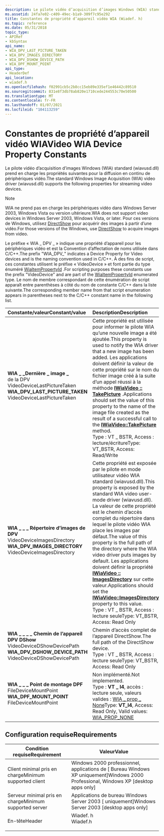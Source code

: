 ```yaml
---
description: Le pilote vidéo d’acquisition d’images Windows (WIA) standard (wiavusd.dll) prend en charge les propriétés suivantes pour la diffusion en continu de périphériques vidéo.
ms.assetid: 24fa7e02-c409-49ec-b1a9-309f7c95e292
title: Constantes de propriété d’appareil vidéo WIA (Wiadef. h)
ms.topic: reference
ms.date: 05/31/2018
topic_type:
- APIRef
- kbSyntax
api_name:
- WIA_DPV_LAST_PICTURE_TAKEN
- WIA_DPV_IMAGES_DIRECTORY
- WIA_DPV_DSHOW_DEVICE_PATH
- WIA_DPF_MOUNT_POINT
api_type:
- HeaderDef
api_location:
- wiadef.h
ms.openlocfilehash: f02991cb5c2b8cc15eb89e335ef1e46442c89510
ms.sourcegitcommit: 831e8f3db78ab820e1710cede244553c70e50500
ms.translationtype: MT
ms.contentlocale: fr-FR
ms.lasthandoff: 01/07/2021
ms.locfileid: "104113259"
---
```

# <a name="video-wia-device-property-constants"></a><span data-ttu-id="a78c0-103">Constantes de propriété d’appareil vidéo WIA</span><span class="sxs-lookup"><span data-stu-id="a78c0-103">Video WIA Device Property Constants</span></span>

<span data-ttu-id="a78c0-104">Le pilote vidéo d’acquisition d’images Windows (WIA) standard (wiavusd.dll) prend en charge les propriétés suivantes pour la diffusion en continu de périphériques vidéo.</span><span class="sxs-lookup"><span data-stu-id="a78c0-104">The standard Windows Image Acquisition (WIA) video driver (wiavusd.dll) supports the following properties for streaming video devices.</span></span>

> [!Note]  
> <span data-ttu-id="a78c0-105">WIA ne prend pas en charge les périphériques vidéo dans Windows Server 2003, Windows Vista ou version ultérieure.</span><span class="sxs-lookup"><span data-stu-id="a78c0-105">WIA does not support video devices in Windows Server 2003, Windows Vista, or later.</span></span> <span data-ttu-id="a78c0-106">Pour ces versions de Windows, utilisez [DirectShow](/previous-versions//ms783323(v=vs.85)) pour acquérir des images à partir d’une vidéo.</span><span class="sxs-lookup"><span data-stu-id="a78c0-106">For those versions of the Windows, use [DirectShow](/previous-versions//ms783323(v=vs.85)) to acquire images from video.</span></span>

 

<span data-ttu-id="a78c0-107">Le préfixe « WIA \_ DPV \_ » indique une propriété d’appareil pour les périphériques vidéo et est la Convention d’affectation de noms utilisée dans C/C++.</span><span class="sxs-lookup"><span data-stu-id="a78c0-107">The prefix "WIA\_DPV\_" indicates a Device Property for Video devices and is the naming convention used in C/C++.</span></span> <span data-ttu-id="a78c0-108">À des fins de script, ces constantes utilisent le préfixe « VideoDevice » et font partie du type énuméré [WiaItemPropertyId](-wia-wiaitempropertyid.md) .</span><span class="sxs-lookup"><span data-stu-id="a78c0-108">For scripting purposes these constants use the prefix "VideoDevice" and are part of the [WiaItemPropertyId](-wia-wiaitempropertyid.md) enumerated type.</span></span> <span data-ttu-id="a78c0-109">Le nom de membre correspondant de cette énumération de script apparaît entre parenthèses à côté du nom de constante C/C++ dans la liste suivante.</span><span class="sxs-lookup"><span data-stu-id="a78c0-109">The corresponding member name from that script enumeration appears in parentheses next to the C/C++ constant name in the following list.</span></span>



| <span data-ttu-id="a78c0-110">Constante/valeur</span><span class="sxs-lookup"><span data-stu-id="a78c0-110">Constant/value</span></span>                                                                                                                                                                                                                                                                           | <span data-ttu-id="a78c0-111">Description</span><span class="sxs-lookup"><span data-stu-id="a78c0-111">Description</span></span>                                                                                                                                                                                                                                                                                                                                                                          |
|:-----------------------------------------------------------------------------------------------------------------------------------------------------------------------------------------------------------------------------------------------------------------------------------------|:-------------------------------------------------------------------------------------------------------------------------------------------------------------------------------------------------------------------------------------------------------------------------------------------------------------------------------------------------------------------------------------|
| <span id="WIA_DPV_LAST_PICTURE_TAKEN"></span><span id="wia_dpv_last_picture_taken"></span><dl> <span data-ttu-id="a78c0-112"><dt>**WIA \_ \_Dernière \_ image \_**</dt> de la DPV <dt>VideoDeviceLastPictureTaken</dt></span><span class="sxs-lookup"><span data-stu-id="a78c0-112"><dt>**WIA\_DPV\_LAST\_PICTURE\_TAKEN**</dt> <dt>VideoDeviceLastPictureTaken</dt></span></span> </dl> | <span data-ttu-id="a78c0-113">Cette propriété est utilisée pour informer le pilote WIA qu’une nouvelle image a été ajoutée.</span><span class="sxs-lookup"><span data-stu-id="a78c0-113">This property is used to notify the WIA driver that a new image has been added.</span></span> <span data-ttu-id="a78c0-114">Les applications doivent définir la valeur de cette propriété sur le nom du fichier image créé à la suite d’un appel réussi à la méthode [**IWiaVideo :: TakePicture**](/windows/desktop/api/Wiavideo/nf-wiavideo-iwiavideo-takepicture) .</span><span class="sxs-lookup"><span data-stu-id="a78c0-114">Applications should set the value of this property to the name of the image file created as the result of a successful call to the [**IWiaVideo::TakePicture**](/windows/desktop/api/Wiavideo/nf-wiavideo-iwiavideo-takepicture) method.</span></span> <br/> <span data-ttu-id="a78c0-115">Type : VT \_ BSTR, Access : lecture/écriture</span><span class="sxs-lookup"><span data-stu-id="a78c0-115">Type: VT\_BSTR, Access: Read/Write</span></span><br/>                                    |
| <span id="WIA_DPV_IMAGES_DIRECTORY"></span><span id="wia_dpv_images_directory"></span><dl> <span data-ttu-id="a78c0-116"><dt>**WIA \_ \_ \_ Répertoire d’images de DPV**</dt> <dt>VideoDeviceImagesDirectory</dt></span><span class="sxs-lookup"><span data-stu-id="a78c0-116"><dt>**WIA\_DPV\_IMAGES\_DIRECTORY**</dt> <dt>VideoDeviceImagesDirectory</dt></span></span> </dl>         | <span data-ttu-id="a78c0-117">Cette propriété est exposée par le pilote en mode utilisateur vidéo WIA standard (wiavusd.dll).</span><span class="sxs-lookup"><span data-stu-id="a78c0-117">This property is exposed by the standard WIA video user-mode driver (wiavusd.dll).</span></span> <span data-ttu-id="a78c0-118">La valeur de cette propriété est le chemin d’accès complet du répertoire dans lequel le pilote vidéo WIA place les images par défaut.</span><span class="sxs-lookup"><span data-stu-id="a78c0-118">The value of this property is the full path of the directory where the WIA video driver puts images by default.</span></span> <span data-ttu-id="a78c0-119">Les applications doivent définir la propriété [**IWiaVideo :: ImagesDirectory**](/windows/desktop/api/Wiavideo/nf-wiavideo-iwiavideo-get_imagesdirectory) sur cette valeur.</span><span class="sxs-lookup"><span data-stu-id="a78c0-119">Applications should set the [**IWiaVideo::ImagesDirectory**](/windows/desktop/api/Wiavideo/nf-wiavideo-iwiavideo-get_imagesdirectory) property to this value.</span></span> <br/> <span data-ttu-id="a78c0-120">Type : VT \_ BSTR, Access : lecture seule</span><span class="sxs-lookup"><span data-stu-id="a78c0-120">Type: VT\_BSTR, Access: Read Only</span></span><br/> |
| <span id="WIA_DPV_DSHOW_DEVICE_PATH"></span><span id="wia_dpv_dshow_device_path"></span><dl> <span data-ttu-id="a78c0-121"><dt>**WIA \_ \_ \_ \_ Chemin de l’appareil DPV DShow**</dt> <dt>VideoDeviceDShowDevicePath</dt></span><span class="sxs-lookup"><span data-stu-id="a78c0-121"><dt>**WIA\_DPV\_DSHOW\_DEVICE\_PATH**</dt> <dt>VideoDeviceDShowDevicePath</dt></span></span> </dl>     | <span data-ttu-id="a78c0-122">Chemin d’accès complet de l’appareil DirectShow.</span><span class="sxs-lookup"><span data-stu-id="a78c0-122">The full path of the DirectShow device.</span></span> <br/> <span data-ttu-id="a78c0-123">Type : VT \_ BSTR, Access : lecture seule</span><span class="sxs-lookup"><span data-stu-id="a78c0-123">Type: VT\_BSTR, Access: Read Only</span></span><br/>                                                                                                                                                                                                                                                                                     |
| <span id="WIA_DPF_MOUNT_POINT"></span><span id="wia_dpf_mount_point"></span><dl> <span data-ttu-id="a78c0-124"><dt>**WIA \_ \_ \_ Point de montage DPF**</dt> <dt>FileDeviceMountPoint</dt></span><span class="sxs-lookup"><span data-stu-id="a78c0-124"><dt>**WIA\_DPF\_MOUNT\_POINT**</dt> <dt>FileDeviceMountPoint</dt></span></span> </dl>                              | <span data-ttu-id="a78c0-125">Non implémenté.</span><span class="sxs-lookup"><span data-stu-id="a78c0-125">Not implemented.</span></span> <br/> <span data-ttu-id="a78c0-126">Type : **VT \_ I4**, accès : lecture seule, valeurs valides : [WIA \_ prop \_ None](-wia-property-attributes.md)</span><span class="sxs-lookup"><span data-stu-id="a78c0-126">Type: **VT\_I4**, Access: Read Only, Valid values: [WIA\_PROP\_NONE](-wia-property-attributes.md)</span></span><br/>                                                                                                                                                                                                                                           |



## <a name="requirements"></a><span data-ttu-id="a78c0-127">Configuration requise</span><span class="sxs-lookup"><span data-stu-id="a78c0-127">Requirements</span></span>



| <span data-ttu-id="a78c0-128">Condition requise</span><span class="sxs-lookup"><span data-stu-id="a78c0-128">Requirement</span></span> | <span data-ttu-id="a78c0-129">Valeur</span><span class="sxs-lookup"><span data-stu-id="a78c0-129">Value</span></span> |
|-------------------------------------|-------------------------------------------------------------------------------------|
| <span data-ttu-id="a78c0-130">Client minimal pris en charge</span><span class="sxs-lookup"><span data-stu-id="a78c0-130">Minimum supported client</span></span><br/> | <span data-ttu-id="a78c0-131">Windows 2000 professionnel, applications de \[ Bureau Windows XP uniquement\]</span><span class="sxs-lookup"><span data-stu-id="a78c0-131">Windows 2000 Professional, Windows XP \[desktop apps only\]</span></span><br/>              |
| <span data-ttu-id="a78c0-132">Serveur minimal pris en charge</span><span class="sxs-lookup"><span data-stu-id="a78c0-132">Minimum supported server</span></span><br/> | <span data-ttu-id="a78c0-133">Applications de bureau Windows Server 2003 \[ uniquement\]</span><span class="sxs-lookup"><span data-stu-id="a78c0-133">Windows Server 2003 \[desktop apps only\]</span></span><br/>                                |
| <span data-ttu-id="a78c0-134">En-tête</span><span class="sxs-lookup"><span data-stu-id="a78c0-134">Header</span></span><br/>                   | <dl> <span data-ttu-id="a78c0-135"><dt>Wiadef. h</dt></span><span class="sxs-lookup"><span data-stu-id="a78c0-135"><dt>Wiadef.h</dt></span></span> </dl> |



 

 
